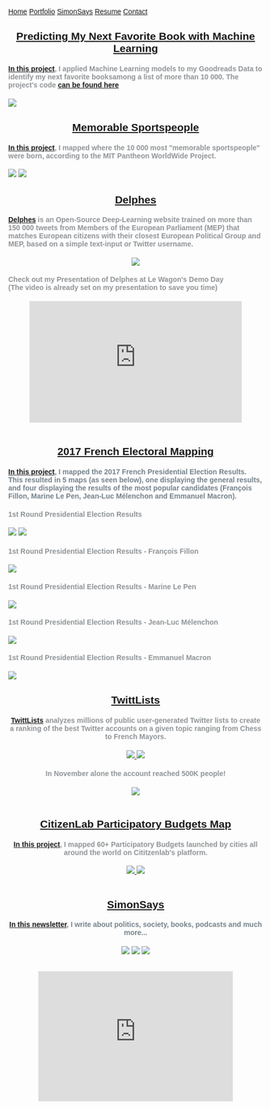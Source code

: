 <head>
  <meta name="title" property="og:title" content="Simon Pastor Portfolio">
  <meta name="description" property="og:description" content="Welcome to my website! I'm Simon, an LSE Government and History alumnus passionate about the intersection of Data and Politics/Policy!">
  <meta name="image" property="og:image" content="https://ibb.co/ZcV58rZ">
  <meta name="url" property="og:url" content="https://simonpastor.com/portfolio">
  <meta name="twitter:card" content="summary_large_image">
  <meta name="twitter:title" content="Simon Pastor Portfolio">
  <meta name="twitter:description" content="Welcome to my website! I'm Simon, an LSE Government and History alumnus passionate about the intersection of Data and Politics/Policy!">
  <meta name="twitter:image" content="https://ibb.co/ZcV58rZ">
  <meta name="twitter:site" content="@the_simonpastor">
  <meta name="twitter:creator" content="@the_simonpastor">
  <!-- <meta name="twitter:card" content="summary_large_image"> -->
<style>
body {
  margin: 0;
  font-family: Arial, Helvetica, sans-serif;
}

.topnav {
  overflow: hidden;
  top: 50%;
  background-color: #5DADE2;
  border-top-left-radius: 10px;
  border-bottom-left-radius: 10px;
  border-top-right-radius: 10px;
  border-bottom-right-radius: 10px;

}

.topnav a {
  float: left;
  color: #f2f2f2;
  text-align: center;
  padding: 14px 16px;
  text-decoration: none;
  font-size: 17px;
  width: 20%;
  margin:0;
  border-top-left-radius: 6px;
  border-bottom-left-radius: 6px;
  border-top-right-radius: 6px;
  border-bottom-right-radius: 6px;
}


.topnav a:hover {
  background-color: #ddd;
  color: black;
}

.topnav a.active {
  background-color: #3498DB;
  color: white;
}
      /* The dropdown container */
      .dropdown {
      float: left;
      overflow: hidden;
      color: #3498DB;
      }
      /* Dropdown button */
      .dropdown .dropbtn {
      float: center;
      color: #3498DB;
      text-align: center;
      padding: 14px 16px;
      text-decoration: none;
      font-size: 17px;
      min-width:18.5%;
      margin:0;
      }
      /* Dropdown content (hidden by default) */
      .dropdown-content {
      display: none;
      position: absolute;
      background-color: #f9f9f9;
      min-width: 18.6%;
      box-shadow: 0px 8px 16px 0px rgba(0,0,0,0.2);
      z-index: 1;
      }
      /* Links inside the dropdown */
      .dropdown-content a {
      float: none;
      color: black;
      padding: 12px 16px;
      text-decoration: none;
      display: block;
      text-align: center;
      min-width:100%;
      }
      /* Add a grey background color to dropdown links on hover */
      .dropdown-content a:hover {
      min-width:100%;
      background-color: #cc2;
      }
      /* Show the dropdown menu on hover */
      .dropdown:hover .dropdown-content {
      display: block;
      }

@media screen and (max-width: 600px) {
  .topnav {position: relative;}
  .topnav a {
    float: left;
    display: block;
    text-align: center;
    width:100%;
  }
  .topnav a.icon {
    float: right;
    display: block;
  }

}

   </style>
</head>
<body>
  <div class="topnav">
    <a href="https://simonpastor.com">Home</a>
    <a class="active" href="">Portfolio</a>
    <!-- <div class="dropdown"> */
      <button class="dropbtn">
        <a href="#contact">SimonSays</a>
      <i class="fa fa-caret-down"></i>
      </button>
      <div class="dropdown-content">
         <a href="#">Emperor Gaius Trump</a>
         <a href="#">Harmless Tradition or (Khat)astrophe?</a>
         <a href="#">Post-Covid Social Status:Unclear</a>
      </div>
    </div> -->
    <a href="https://simonpastor.substack.com">SimonSays</a>
    <a href="https://simonpastor.com/resume">Resume</a>
    <a href="https://simonpastor.com/contact">Contact</a>
  </div>

<!-- <center>
<h1> <font color='#5DADE2'>Welcome to my Portfolio!</font></h1>
</center>
<br> -->
<center><h2> <font color='#5DADE2'><a href="https://simonpastor.substack.com/p/predicting-my-next-favorite-book" target='_blank'>Predicting My Next Favorite Book with Machine Learning</a></font></h2></center>
<h4> <font color='#909497' family="Merriweather"><a href="https://simonpastor.substack.com/p/predicting-my-next-favorite-book" target='_blank'>In this project</a>, I applied Machine Learning models to my Goodreads Data to identify <strong>my next favorite books</strong>among a list of more than 10 000. The project's code <a href="https://github.com/simonjpastor/goodreads_book_recommendation/blob/main/goodreads.py" target='_blank'>can be found here</a></font> </h4>
<a href="https://simonpastor.substack.com/p/predicting-my-next-favorite-book" target='_blank'><img src="images/goodreads_result.png?raw=true"/></a>

<br>

<center><h2> <font color='#5DADE2'><a href="https://simonpastor.com/memorable-sportspeople-map" target='_blank'>Memorable Sportspeople</a></font></h2></center>
<h4> <font color='#909497' family="Merriweather"><a href="https://simonpastor.com/memorable-sportspeople-map" target='_blank'>In this project</a>, I mapped where the 10 000 most "memorable sportspeople" were born, according to the MIT Pantheon WorldWide Project.</font> </h4>
<a href="https://simonpastor.com/memorable-sportspeople-map" target='_blank'><img src="images/memorable_3.png?raw=true"/></a>
<a href="https://simonpastor.com/memorable-sportspeople-map" target='_blank'><img src="images/memorable_8.png?raw=true"/></a>

<br>

<center><h2> <font color='#3498DB' family="Merriweather"><a href="https://politicalpred.herokuapp.com/" target='_blank'>Delphes</a></font></h2></center>
<h4> <font color='#909497' family="Merriweather"><a href="https://politicalpred.herokuapp.com/" target='_blank'>Delphes</a> is an Open-Source Deep-Learning website trained on more than 150 000 tweets from Members of the European Parliament (MEP) that matches European citizens with their closest European Political Group and MEP, based on a simple text-input or Twitter username.</font></h4>
<center>
  <a href="https://politicalpred.herokuapp.com/" target='_blank'><img src="images/delphes2.png?raw=true"/></a>
</center>

<h4> <font color='#909497' family="Merriweather">Check out my Presentation of Delphes at Le Wagon's Demo Day
  <br> (The video is already set on my presentation to save you time) </font></h4>
<center><iframe width="420" height="240" src="https://www.youtube.com/embed/oVNXJ7HsroQ?start=3148" frameborder="0" allow="accelerometer; autoplay; clipboard-write; encrypted-media; gyroscope; picture-in-picture" allowfullscreen></iframe></center>

<br>

<center><h2> <font color='#3498DB' family="Merriweather"> <a href="https://simonpastor.com/2017-French-Presidential-Elections" target='_blank'>2017 French Electoral Mapping</a></font></h2></center>
<h4> <font color='#75828a' family="Merriweather"> <a href="https://simonpastor.com/2017-French-Presidential-Elections" target='_blank'>In this project</a>, I mapped the 2017 French Presidential Election Results. This resulted in 5 maps (as seen below), one displaying the general results, and four displaying the results of the most popular candidates (François Fillon, Marine Le Pen, Jean-Luc Mélenchon and Emmanuel Macron).</font> </h4>

<h4> <font color='#909497' family="Merriweather"> 1st Round Presidential Election Results</font> </h4>
<a href="https://simonpastor.com/2017-French-Presidential-Elections" target='_blank'><img src="images/elections_general.png?raw=true"/></a>
<a href="https://simonpastor.com/2017-French-Presidential-Elections" target='_blank'><img src="images/elections_general3.png?raw=true"/></a>
<h4> <font color='#909497' family="Merriweather"> 1st Round Presidential Election Results - François Fillon</font> </h4>
<a href="https://simonpastor.com/2017-French-Presidential-Elections" target='_blank'><img src="images/elections_fillon.png?raw=true"/></a>
<h4> <font color='#909497' family="Merriweather"> 1st Round Presidential Election Results - Marine Le Pen</font> </h4>
<a href="https://simonpastor.com/2017-French-Presidential-Elections" target='_blank'><img src="images/elections_lepen.png?raw=true"/></a>
<h4> <font color='#909497' family="Merriweather"> 1st Round Presidential Election Results - Jean-Luc Mélenchon</font> </h4>
<a href="https://simonpastor.com/2017-French-Presidential-Elections" target='_blank'><img src="images/elections_melenchon.png?raw=true"/></a>
<h4> <font color='#909497' family="Merriweather"> 1st Round Presidential Election Results - Emmanuel Macron</font> </h4>
<a href="https://simonpastor.com/2017-French-Presidential-Elections" target='_blank'><img src="images/elections_macron.png?raw=true"/></a>

<br>
<center><h2> <font color='#7DCEA0'><a href="https://twitter.com/Twitt_Lists" target='_blank'>TwittLists</a></font></h2>
<h4> <font color='#909497' family="Merriweather"><a href="https://twitter.com/Twitt_Lists" target='_blank'>TwittLists</a> analyzes millions of public user-generated Twitter lists to create a ranking of the best Twitter accounts on a given topic ranging from Chess to French Mayors.</font> </h4>
<a href="https://twitter.com/Twitt_Lists" target='_blank'>
  <img src="images/twittlists1.png?raw=true"/>
  <img src="images/twittlists2.png?raw=true"/>
</a>
<h4> <font color='#909497' family="Merriweather">In November alone the account reached 500K people!</font> </h4>
<a href="https://twitter.com/Twitt_Lists" target='_blank'><img src="images/twittlists3.png?raw=true"/></a></center>

<br>

<center><h2> <font color='#3498DB' family="Merriweather"><a href="https://simonpastor.com/citizenlab-participatory-budgets" target='_blank'>CitizenLab Participatory Budgets Map</a></font></h2>
<h4> <font color='#909497' family="Merriweather"><a href="https://simonpastor.com/citizenlab-participatory-budgets" target='_blank'>In this project</a>, I mapped 60+ Participatory Budgets launched by cities all around the world on Cititzenlab's platform. </font> </h4>
<a href="https://simonpastor.com/citizenlab-participatory-budgets" target='_blank'>
  <img src="images/pb-0.png?raw=true"/>
  <img src="images/pb-1.png?raw=true"/>
</a>
</center>

<br>

<center><h2> <font color='#3498DB' family="Merriweather"> <a href="https://simonpastor.substack.com" target='_blank'>SimonSays</a></font></h2>

<h4> <font color='#75828a' family="Merriweather"> <a href="https://simonpastor.substack.com" target='_blank'>In this newsletter</a>, I write about politics, society, books, podcasts and much more...</font> </h4>

<a href="https://simonpastor.substack.com" target='_blank'><img src="images/simonsays3.png?raw=true"/></a>
<a href="https://simonpastor.substack.com/p/emperor-gaius-trump" target='_blank'><img src="images/simonsays1.png?raw=true"/></a>
<a href="https://simonpastor.substack.com/p/harmless-tradition-or-khat-astrophe" target='_blank'><img src="images/simonsays2.png?raw=true"/></a>
</center>
<br>

<center>
  <iframe src="https://simonpastor.substack.com/embed" width="384" height="256" style="border:1px solid #EEE; background:white;" frameborder="0" scrolling="no">       </iframe>
</center>


<!-- ### Other Projects Simon Pastor -->

<!-- [Project 1 Title](http://example.com/) Simon Pastor
- [Project 2 Title](http://example.com/) Simon Pastor
- [Project 3 Title](http://example.com/) Simon Pastor
- [Project 4 Title](http://example.com/) Simon Pastor
- [Project 5 Title](http://example.com/) Simon Pastor -->
<!-- Global site tag (gtag.js) - Google Analytics -->
<script async src="https://www.googletagmanager.com/gtag/js?id=UA-192273691-1"></script>
<script>
  window.dataLayer = window.dataLayer || [];
  function gtag(){dataLayer.push(arguments);}
  gtag('js', new Date());

  gtag('config', 'UA-192273691-1');
</script>


